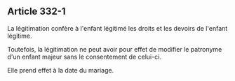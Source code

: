 Article 332-1
----
La légitimation confère à l'enfant légitimé les droits et les devoirs de
l'enfant légitime.

Toutefois, la légitimation ne peut avoir pour effet de modifier le patronyme
d'un enfant majeur sans le consentement de celui-ci.

Elle prend effet à la date du mariage.
